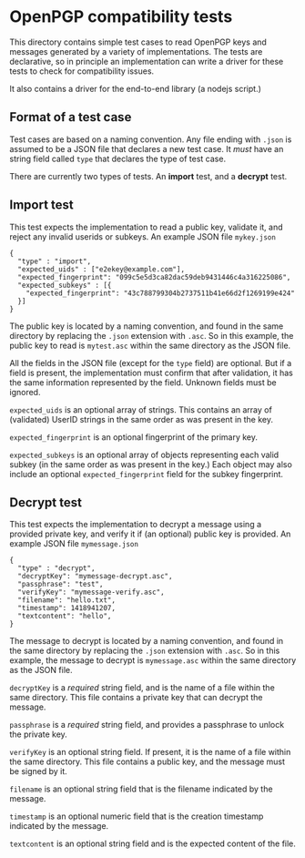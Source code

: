 # OpenPGP compatibility tests

This directory contains simple test cases to read OpenPGP keys and messages
generated by a variety of implementations. The tests are declarative, so in
principle an implementation can write a driver for these tests to check for
compatibility issues.

It also contains a driver for the end-to-end library (a nodejs script.)

## Format of a test case

Test cases are based on a naming convention. Any file ending with `.json` is
assumed to be a JSON file that declares a new test case. It _must_ have an
string field called `type` that declares the type of test case.

There are currently two types of tests. An __import__ test, and a __decrypt__
test.

## Import test

This test expects the implementation to read a public key, validate it, and
reject any invalid userids or subkeys. An example JSON file `mykey.json`

    {
      "type" : "import",
      "expected_uids" : ["e2ekey@example.com"],
      "expected_fingerprint": "099c5e5d3ca82dac59deb9431446c4a316225086",
      "expected_subkeys" : [{
        "expected_fingerprint": "43c788799304b2737511b41e66d2f1269199e424"
      }]
    }

The public key is located by a naming convention, and found in the same
directory by replacing the `.json` extension with `.asc`. So in this example,
the public key to read is `mytest.asc` within the same directory as the JSON
file.

All the fields in the JSON file (except for the `type` field) are optional. But
if a field is present, the implementation must confirm that after validation, it
has the same information represented by the field. Unknown fields must be
ignored.

`expected_uids` is an optional array of strings. This contains an array of
(validated) UserID strings in the same order as was present in the key.

`expected_fingerprint` is an optional fingerprint of the primary key.

`expected_subkeys` is an optional array of objects representing each valid
subkey (in the same order as was present in the key.) Each object may also
include an optional `expected_fingerprint` field for the subkey fingerprint.

## Decrypt test

This test expects the implementation to decrypt a message using a provided
private key, and verify it if (an optional) public key is provided. An example
JSON file `mymessage.json`

    {
      "type" : "decrypt",
      "decryptKey": "mymessage-decrypt.asc",
      "passphrase": "test",
      "verifyKey": "mymessage-verify.asc",
      "filename": "hello.txt",
      "timestamp": 1418941207,
      "textcontent": "hello",
    }

The message to decrypt is located by a naming convention, and found in the same
directory by replacing the `.json` extension with `.asc`. So in this example,
the message to decrypt is `mymessage.asc` within the same directory as the JSON
file.

`decryptKey` is a _required_ string field, and is the name of a file within the
same directory. This file contains a private key that can decrypt the message.

`passphrase` is a _required_ string field, and provides a passphrase to unlock
the private key.

`verifyKey` is an optional string field. If present, it is the name of a file
within the same directory. This file contains a public key, and the message must
be signed by it.

`filename` is an optional string field that is the filename indicated by the
message.

`timestamp` is an optional numeric field that is the creation timestamp
indicated by the message.

`textcontent` is an optional string field and is the expected content of the
file.
